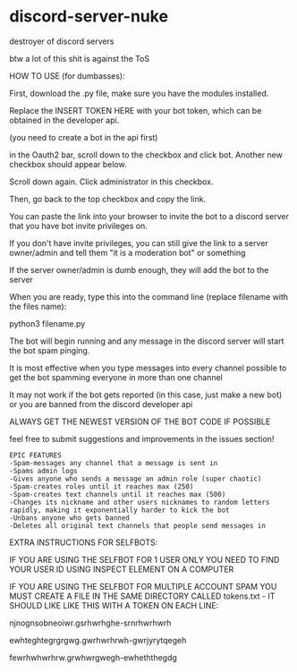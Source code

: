 
# discord-server-nuke
destroyer of discord servers

btw a lot of this shit is against the ToS

HOW TO USE (for dumbasses):

First, download the .py file, make sure you have the modules installed.


Replace the INSERT TOKEN HERE with your bot token, which can be obtained in the developer api.

(you need to create a bot in the api first)


in the Oauth2 bar, scroll down to the checkbox and click bot. Another new checkbox should appear below.

Scroll down again. Click administrator in this checkbox.

Then, go back to the top checkbox and copy the link.

You can paste the link into your browser to invite the bot to a discord server that you have bot invite privileges on.

If you don't have invite privileges, you can still give the link to a server owner/admin and tell them "it is a moderation bot" or something

If the server owner/admin is dumb enough, they will add the bot to the server


When you are ready, type this into the command line (replace filename with the files name):

python3 filename.py

The bot will begin running and any message in the discord server will start the bot spam pinging.


It is most effective when you type messages into every channel possible to get the bot spamming everyone in more than one channel

It may not work if the bot gets reported (in this case, just make a new bot) or you are banned from the discord developer api

ALWAYS GET THE NEWEST VERSION OF THE BOT CODE IF POSSIBLE

feel free to submit suggestions and improvements in the issues section!

~~~~~
EPIC FEATURES
-Spam-messages any channel that a message is sent in
-Spams admin logs
-Gives anyone who sends a message an admin role (super chaotic)
-Spam-creates roles until it reaches max (250)
-Spam-creates text channels until it reaches max (500)
-Changes its nickname and other users nicknames to random letters rapidly, making it exponentially harder to kick the bot
-Unbans anyone who gets banned
-Deletes all original text channels that people send messages in
~~~~~
EXTRA INSTRUCTIONS FOR SELFBOTS:

IF YOU ARE USING THE SELFBOT FOR 1 USER ONLY YOU NEED TO FIND YOUR USER ID USING INSPECT ELEMENT ON A COMPUTER

IF YOU ARE USING THE SELFBOT FOR MULTIPLE ACCOUNT SPAM YOU MUST CREATE A FILE IN THE SAME DIRECTORY CALLED tokens.txt - IT SHOULD LIKE LIKE THIS WITH A TOKEN ON EACH LINE:

njnognsobneoiwr.gsrhwrhghe-srnrhwrhwrh

ewhteghtegrgrgwg.gwrhwrhrwh-gwrjyrytqegeh

fewrhwhwrhrw.grwhwrgwegh-ewheththegdg
